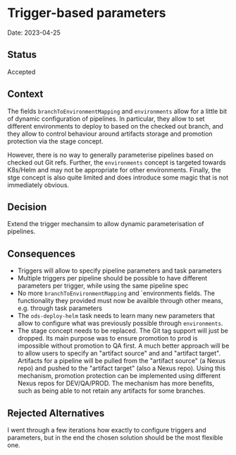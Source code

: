 # Trigger-based parameters

Date: 2023-04-25

## Status

Accepted

## Context

The fields `branchToEnvironmentMapping` and `environments` allow for a little bit of dynamic configuration of pipelines. In particular, they allow to set different environments to deploy to based on the checked out branch, and they allow to control behaviour around artifacts storage and promotion protection via the stage concept.

However, there is no way to generally parameterise pipelines based on checked out Git refs. Further, the `environments` concept is targeted towards K8s/Helm and may not be appropriate for other environments. Finally, the stge concept is also quite limited and does introduce some magic that is not immediately obvious.

## Decision

Extend the trigger mechansim to allow dynamic parameterisation of pipelines.

## Consequences

* Triggers will allow to specify pipeline parameters and task parameters
* Multiple triggers per pipeline should be possible to have different parameters per trigger, while using the same pipeline spec
* No more `branchToEnvironmentMapping` and `environments fields. The functionality they provided must now be availble through other means, e.g. through task parameters
* The `ods-deploy-helm` task needs to learn many new parameters that allow to configure what was previously possible through `environments`.
* The stage concept needs to be replaced. The Git tag support will just be dropped. Its main purpose was to ensure promotion to prod is impossible without promotion to QA first. A much better approach will be to allow users to specify an "artifact source" and and "artifact target". Artifacts for a pipeline will be pulled from the "artifact source" (a Nexus repo) and pushed to the "artifact target" (also a Nexus repo). Using this mechanism, promotion protection can be implemented using different Nexus repos for DEV/QA/PROD. The mechanism has more benefits, such as being able to not retain any artifacts for some branches.

## Rejected Alternatives

I went through a few iterations how exactly to configure triggers and parameters, but in the end the chosen solution should be the most flexible one.
